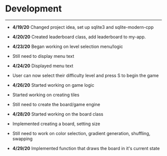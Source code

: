 # Development

---
- **4/19/20** Changed project idea, set up sqlite3 and sqlite-modern-cpp

- **4/20/20** Created leaderboard class, add leaderboard to my-app.

- **4/23/20** Began working on level selection menu/logic
- Still need to display menu text

- **4/24/20** Displayed menu text
- User can now select their difficulty level and press S to begin the game

- **4/26/20** Started working on game logic
- Started working on creating tiles
- Still need to create the board/game engine

- **4/28/20** Started working on the board class
- Implemented creating a board, setting size
- Still need to work on color selection, gradient generation, shuffling, swapping

- **4/29/20** Implemented function that draws the board in it's current state
